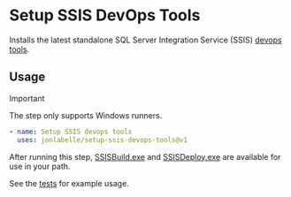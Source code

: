 # Setup SSIS DevOps Tools

Installs the latest standalone SQL Server Integration Service (SSIS) [devops tools](https://learn.microsoft.com/en-us/sql/integration-services/devops/ssis-devops-standalone).

## Usage

> [!IMPORTANT]
> The step only supports Windows runners.

```yaml
- name: Setup SSIS devops tools
  uses: jonlabelle/setup-ssis-devops-tools@v1
```

After running this step, [SSISBuild.exe](https://learn.microsoft.com/en-us/sql/integration-services/devops/ssis-devops-standalone#ssisbuildexe) and [SSISDeploy.exe](https://learn.microsoft.com/en-us/sql/integration-services/devops/ssis-devops-standalone#ssisdeployexe) are available for use in your path.

See the [tests](https://github.com/jonlabelle/setup-ssis-devops-tools/blob/main/.github/workflows/test.yml) for example usage.

